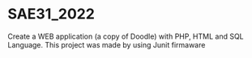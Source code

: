 # SAE31_2022
Create a WEB application (a copy of Doodle) with PHP, HTML and SQL Language. This project was made by using Junit firmaware
